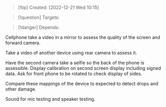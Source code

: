 
>[!tip] Created: [2022-12-21 Wed 10:15]

>[!question] Targets: 

>[!danger] Depends: 

Cellphone take a video in a mirror to assess the quality of the screen and forward camera.

Take a video of another device using rear camera to assess it.

Have the second camera take a selfie so the back of the phone is assessible.  Display calibration on second screen display including signed data.  Ask for front phone to be rotated to check display of sides.

Compare these mappings of the device to expected to detect drops and other damage.

Sound for mic testing and speaker testing.

